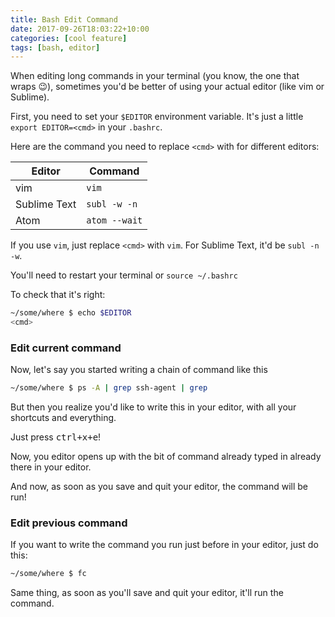 ```yaml
---
title: Bash Edit Command
date: 2017-09-26T18:03:22+10:00
categories: [cool feature]
tags: [bash, editor]
---
```


When editing long commands in your terminal (you know, the one that wraps
:wink:), sometimes you'd be better of using your actual editor (like vim or
Sublime).

First, you need to set your `$EDITOR` environment variable. It's just a little
`export EDITOR=<cmd>` in your `.bashrc`.

Here are the command you need to replace `<cmd>` with for different editors:

| Editor       | Command       |
|--------------|---------------|
| vim          | `vim`         |
| Sublime Text | `subl -w -n`  |
| Atom         | `atom --wait` |

If you use `vim`, just replace `<cmd>` with `vim`. For Sublime Text, it'd be
`subl -n -w`.

You'll need to restart your terminal or `source ~/.bashrc`

To check that it's right:

```bash
~/some/where $ echo $EDITOR
<cmd>
```

### Edit current command

Now, let's say you started writing a chain of command like this

```bash
~/some/where $ ps -A | grep ssh-agent | grep 
```

But then you realize you'd like to write this in your editor, with all your
shortcuts and everything.

Just press <kbd>ctrl+x+e</kbd>!

Now, you editor opens up with the bit of command already typed in already there
in your editor.

And now, as soon as you save and quit your editor, the command will be run!

### Edit previous command

If you want to write the command you run just before in your editor, just do
this:

```bash
~/some/where $ fc
```

Same thing, as soon as you'll save and quit your editor, it'll run the command.
